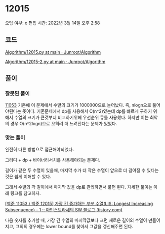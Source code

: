# 12015

오답 여부: o
편집 시간: 2022년 3월 14일 오후 2:58

## 코드

[Algorithm/12015.py at main · Junroot/Algorithm](https://github.com/Junroot/Algorithm/blob/main/baekjoon/12015.py)

[Algorithm/12015-2.py at main · Junroot/Algorithm](https://github.com/Junroot/Algorithm/blob/main/baekjoon/12015-2.py)

## 풀이

### 잘못된 풀이

[11053](11053%205ba43855282147c1a683118370824a0d.md) 기존에 이 문제에서 수열의 크기가 1000000으로 늘어났다. 즉, nlogn으로 풀어야된다는 뜻이다. 기존문제에서 dp를 사용해서 O(n^2)였는데 dp를 빠르게 구하기 위해서 수열의 크기가 큰것부터 비교하기위헤 우선순위 큐를 사용했다. 하지만 이는 최악의 경우 O(n^2logn)으로 오히려 더 느려진다는 문제가 있었다.

### 맞는 풀이

완전히 다른 방법으로 접근해야되었다.

그리디 + dp + 바이너리서치를 사용해야되는 문제다.

길이가 같은 두 수열이 있을때, 마지막 수가 더 작은 수열이 앞으로 더 길어질 수 있다는 것은 쉽게 이해할 수 있다.

그래서 수열의 각 길이에서 마지막 값을 dp로 관리하면서 풀면 된다. 자세한 풀이는 아래 링크를 참고하자.

[[백준 11053 / 백준 12015] 가장 긴 증가하는 부분 수열(LIS: Longest Increasing Subsequence) - 1 :: 아인스트라세의 SW 블로그 (tistory.com)](https://eine.tistory.com/entry/%EA%B0%80%EC%9E%A5-%EA%B8%B4-%EC%A6%9D%EA%B0%80%ED%95%98%EB%8A%94-%EB%B6%80%EB%B6%84-%EC%88%98%EC%97%B4LIS-Longest-Increasing-Subsequence)

다음 숫자를 추가할 때, 가장 긴 수열의 마지막값보다 크면 새로운 길이의 수열이 만들어지고, 그외의 경우에는 lower bound를 찾아서 그값을 갱신해주면 된다.